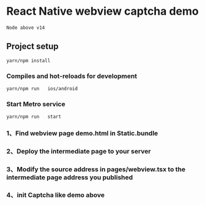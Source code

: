 # React Native webview captcha demo
```
Node above v14
```
## Project setup
```
yarn/npm install
```

### Compiles and hot-reloads for development
```
yarn/npm run   ios/android
```

### Start Metro service
```
yarn/npm run   start
```

### 1、Find webview page demo.html in Static.bundle
### 2、Deploy the intermediate page to your server
### 3、Modify the source address in pages/webview.tsx to the intermediate page address you published 
### 4、init Captcha like demo above

